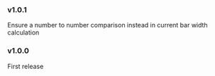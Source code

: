 ### v1.0.1
Ensure a number to number comparison instead in current bar width calculation

### v1.0.0
First release
